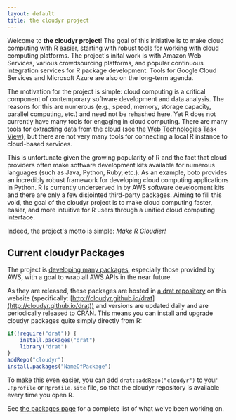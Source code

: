 ```yaml
---
layout: default
title: the cloudyr project
---
```


Welcome to **the cloudyr project**! The goal of this initiative is to make cloud computing with R easier, starting with robust tools for working with cloud computing platforms. The project's inital work is with Amazon Web Services, various crowdsourcing platforms, and popular continuous integration services for R package development. Tools for Google Cloud Services and Microsoft Azure are also on the long-term agenda.

The motivation for the project is simple: cloud computing is a critical component of contemporary software development and data analysis. The reasons for this are numerous (e.g., speed, memory, storage capacity, parallel computing, etc.) and need not be rehashed here. Yet R does not currently have many tools for engaging in cloud computing. There are many tools for extracting data from the cloud (see [the Web Technologies Task View](http://cran.r-project.org/web/views/WebTechnologies.html)), but there are not very many tools for connecting a local R instance to cloud-based services.

This is unfortunate given the growing popularity of R and the fact that cloud providers often make software development kits available for numerous languages (such as Java, Python, Ruby, etc.). As an example, boto provides an incredibly robust framework for developing cloud computing applications in Python. R is currently underserved in by AWS software development kits and there are only a few disjointed third-party packages. Aiming to fill this void, the goal of the cloudyr project is to make cloud computing faster, easier, and more intuitive for R users through a unified cloud computing interface.

Indeed, the project's motto is simple: *Make R Cloudier!*

## Current cloudyr Packages ##

The project is [developing many packages](packages.html), especially those provided by AWS, with a goal to wrap all AWS APIs in the near future.

As they are released, these packages are hosted in [a drat repository](https://github.com/eddelbuettel/drat) on this website (specifically: [http://cloudyr.github.io/drat](http://cloudyr.github.io/drat)) and versions are updated daily and are periodically released to CRAN. This means you can install and upgrade cloudyr packages quite simply directly from R:

```R
if(!require("drat")) {
    install.packages("drat")
    library("drat")
}
addRepo("cloudyr")
install.packages("NameOfPackage")
```

To make this even easier, you can add `drat::addRepo("cloudyr")` to your `.Rprofile` or `Rprofile.site` file, so that the cloudyr repository is available every time you open R.

See [the packages page](packages.html) for a complete list of what we've been working on.
